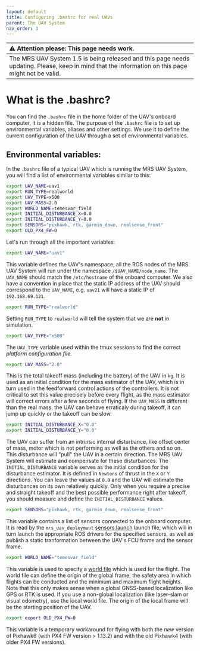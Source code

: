 ```yaml
---
layout: default
title: Configuring .bashrc for real UAVs
parent: The UAV System
nav_order: 3
---
```


| :warning: **Attention please: This page needs work.**                                                                                             |
| :---                                                                                                                                              |
| The MRS UAV System 1.5 is being released and this page needs updating. Please, keep in mind that the information on this page might not be valid. |

# What is the .bashrc?

You can find the `.bashrc` file in the home folder of the UAV's onboard computer, it is a hidden file.
The purpose of the `.bashrc` file is to set up environmental variables, aliases and other settings.
We use it to define the current configuration of the UAV through a set of environmental variables.

## Environmental variables:

In the `.bashrc` file of a typical UAV which is running the MRS UAV System, you will find a list of environmental variables similar to this:

```bash
export UAV_NAME=uav1
export RUN_TYPE=realworld
export UAV_TYPE=x500
export UAV_MASS=2.0
export WORLD_NAME=temesvar_field
export INITIAL_DISTURBANCE_X=0.0
export INITIAL_DISTURBANCE_Y=0.0
export SENSORS="pixhawk, rtk, garmin_down, realsense_front"
export OLD_PX4_FW=0
```

Let's run through all the important variables:

```bash
export UAV_NAME="uav1"
```
This variable defines the UAV's namespace, all the ROS nodes of the MRS UAV System will run under the namespace `/$UAV_NAME/node_name`.
The `UAV_NAME` should match the `/etc/hostname` of the onboard computer.
We also have a convention in place that the static IP address of the UAV should correspond to the `UAV_NAME`, e.g.
`uav21` will have a static IP of `192.168.69.121`.

```bash
export RUN_TYPE="realworld"
```

Setting `RUN_TYPE` to `realworld` will tell the system that we are **not** in simulation.

```bash
export UAV_TYPE="x500"
```

The `UAV_TYPE` variable used within the tmux sessions to find the correct _platform configuration file_.

```bash
export UAV_MASS="2.0"
```

This is the total takeoff mass (including the battery) of the UAV in `kg`.
It is used as an initial condition for the mass estimator of the UAV, which is in turn used in the feedforward control actions of the controllers.
It is not critical to set this value precisely before every flight, as the mass estimator will correct errors after a few seconds of flying.
If the `UAV_MASS` is different than the real mass, the UAV can behave erraticaly during takeoff, it can jump up quickly or the takeoff can be slow.

```bash
export INITIAL_DISTURBANCE_X="0.0"
export INITIAL_DISTURBANCE_Y="0.0"
```

The UAV can suffer from an intrinsic internal disturbance, like offset center of mass, motor which is not performing as well as the others and so on.
This disturbance will "pull" the UAV in a certain direction.
The MRS UAV System will estimate and compensate for these disturbances.
The `INITIAL_DISTURBANCE` variable serves as the initial condition for the disturbance estimator.
It is defined in `Newtons` of thrust in the `X` or `Y` directions.
You can leave the values at `0.0` and the UAV will estimate the disturbances on its own relatively quickly.
Only when you require a precise and straight takeoff and the best possible performance right after takeoff, you should measure and define the `INITIAL_DISTURBANCE` values.

```bash
export SENSORS="pixhawk, rtk, garmin_down, realsense_front"
```

This variable contains a list of sensors connected to the onboard computer.
It is read by the `mrs_uav_deployment` [sensors.launch](https://github.com/ctu-mrs/mrs_uav_deployment/blob/master/launch/sensors.launch) launch file, which will in turn launch the appropriate ROS drivers for the specified sensors, as well as publish a static tranformation between the UAV's FCU frame and the sensor frame.

```bash
export WORLD_NAME="temesvar_field"
```

This variable is used to specify a [world file](https://github.com/ctu-mrs/mrs_uav_deployment/tree/master/config/worlds) which is used for the flight.
The world file can define the origin of the global frame, the safety area in which flights can be conducted and the minimum and maximum flight heights.
Note that this only makes sense when a global GNSS-based localization like GPS or RTK is used.
If you use a non-global localization (like laser-slam or visual odometry), use the local world file.
The origin of the local frame will be the starting position of the UAV.

```bash
export export OLD_PX4_FW=0
```

This variable is a temporary workaround for flying with both the _new_ version of Pixhawk6 (with PX4 FW version > 1.13.2) and with the old Pixhawk4 (with older PX4 FW versions).

